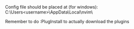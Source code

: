 Config file should be placed at (for windows):
C:\Users\<username>\AppData\Local\nvim\

Remember to do :PlugInstall to actually download the plugins
